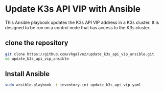 
# Update K3s API VIP with Ansible
This Ansible playbook updates the K3s API VIP address in a K3s cluster. It is designed to be run on a control node that has access to the K3s cluster.

## clone the repository



```bash
git clone https://github.com/vhgalvez/update_k3s_api_vip_ansible.git
cd update_k3s_api_vip_ansible

```
## Install Ansible


```bash
sudo ansible-playbook -i inventory.ini update_k3s_api_vip.yaml
```
